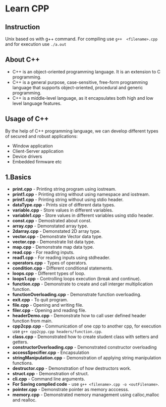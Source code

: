 # Learn CPP
## Instruction
Unix based os with g++ command.
For compiling use `g++  <filename>.cpp` and for execution use `./a.out`

## About C++
- C++ is an object-oriented programming language. It is an extension to C programming.
- C++ is a general purpose, case-sensitive, free-form programming language that supports object-oriented, procedural and generic programming.
- C++ is a middle-level language, as it encapsulates both high and low level language features.

## Usage of C++

By the help of C++ programming language, we can develop different types of secured and robust applications:

-   Window application
-   Client-Server application
-   Device drivers
-   Embedded firmware etc

## 1.Basics
- **print.cpp** - Printing string program using iostream.
-  **print1.cpp** - Printing string without using namespace and iostream.
 -  **print1.cpp** - Printing string without using stdio header.
- **dataType.cpp** - Prints size of different data types.
- **variable.cpp** - Store values in different variables.
- **variable1.cpp** - Store values in different variables using stdio header.
-  **const.cpp** - Demostrated about const.
- **array.cpp** - Demonstated array type.
- **2darray.cpp** - Demonstated 2D array type.
- **vector.cpp** - Demonstrate Vector data type.
- **vector.cpp** - Demonstrate list data type.
- **map.cpp** - Demonstrate map data type.
- **read.cpp** - For reading inputs. 
- **read1.cpp** - For reading inputs using stdheader.
- **operators.cpp** - Types of operators.
- **condition.cpp** - Different conditional statements.
- **loops.cpp** - Different types of loop.
- **loops1.cpp** - Controlling loops execution (break and continue).
- **function.cpp** - Demonstrate to create and call interger multiplication function.
- **functionOverloading.cpp** - Demonstrate function overloading.
- **exit.cpp** - To quit program.
- **file.cpp** -  Opening and writing file.
- **filer.cpp** -  Opening and reading file.
- **headerDemo.cpp** - Demonstrate how to call user defined header function from main.
- **cpp2cpp.cpp** - Communication of one cpp to another cpp, for execution use `g++ cpp2cpp.cpp headers/function.cpp`.
- **class.cpp** - Demonstrated how to create student class  with setters and getters.
- **constructorOverloading.cpp** - Demonstrated constructor overloading
- **accessSpecifier.cpp** - Encapsulation
- **stringManipulation.cpp** - Demonstration of applying string manipulation functions.
- **destructor.cpp** - Demonstration of how destructors work.
 - **struct.cpp** - Demonstration of  struct.
 - **cli.cpp** - Command line arguments.
 - **For Saving complied code** -  use `g++ <filename>.cpp -o <outFilename>`.
 - **pointer.cpp** - Demonstrate pointer as memory acccesss.
 - **memory.cpp** - Demonstrated memory management using calloc,malloc and realloc.